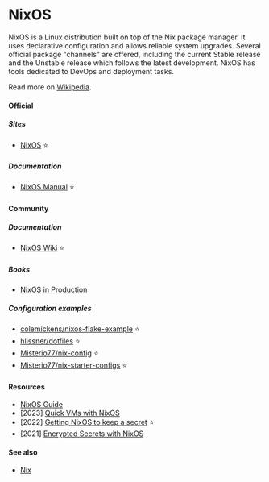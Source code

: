 # NixOS

NixOS is a Linux distribution built on top of the Nix package manager. It uses declarative configuration and allows reliable system upgrades. Several official package "channels" are offered, including the current Stable release and the Unstable release which follows the latest development. NixOS has tools dedicated to DevOps and deployment tasks.

Read more on [Wikipedia](https://en.wikipedia.org/wiki/NixOS).

#### Official

##### Sites
- [NixOS](https://nixos.org) ⭐

##### Documentation
- [NixOS Manual](https://nixos.org/manual/nixos/stable) ⭐

#### Community

##### Documentation
- [NixOS Wiki](https://nixos.wiki) ⭐

##### Books
- [NixOS in Production](https://leanpub.com/nixos-in-production)

##### Configuration examples
- [colemickens/nixos-flake-example](https://github.com/colemickens/nixos-flake-example) ⭐
- [hlissner/dotfiles](https://github.com/hlissner/dotfiles) ⭐
- [Misterio77/nix-config](https://github.com/Misterio77/nix-config) ⭐
- [Misterio77/nix-starter-configs](https://github.com/Misterio77/nix-starter-configs) ⭐

#### Resources
- [NixOS Guide](https://github.com/mikeroyal/NixOS-Guide)
- [2023] [Quick VMs with NixOS](https://galowicz.de/2023/03/13/quick-vms-with-nixos)
- [2022] [Getting NixOS to keep a secret](https://bmcgee.ie/posts/2022/11/getting-nixos-to-keep-a-secret) ⭐
- [2021] [Encrypted Secrets with NixOS](https://xeiaso.net/blog/nixos-encrypted-secrets-2021-01-20)

#### See also
- [Nix](nix.md)
